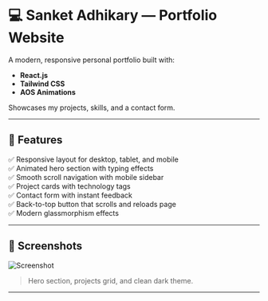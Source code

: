 # 💻 Sanket Adhikary — Portfolio Website

A modern, responsive personal portfolio built with:

- **React.js**
- **Tailwind CSS**
- **AOS Animations**

Showcases my projects, skills, and a contact form.

---

## 🚀 Features

✅ Responsive layout for desktop, tablet, and mobile  
✅ Animated hero section with typing effects  
✅ Smooth scroll navigation with mobile sidebar  
✅ Project cards with technology tags  
✅ Contact form with instant feedback  
✅ Back-to-top button that scrolls and reloads page  
✅ Modern glassmorphism effects

---

## 📸 Screenshots

![Screenshot](.assets/project-2.jpg)

> Hero section, projects grid, and clean dark theme.

---

